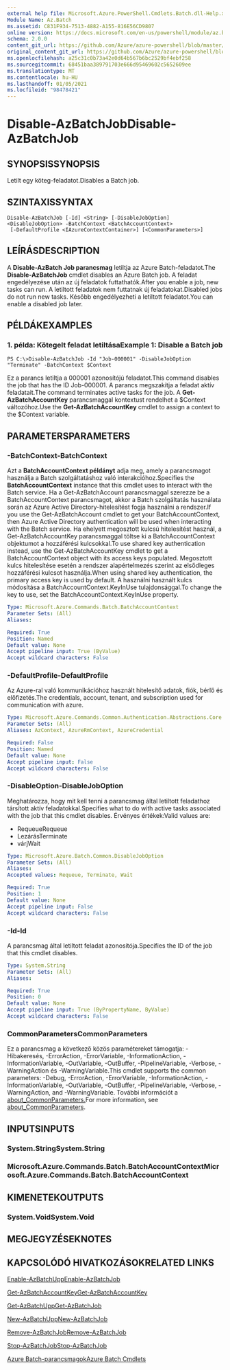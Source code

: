 ```yaml
---
external help file: Microsoft.Azure.PowerShell.Cmdlets.Batch.dll-Help.xml
Module Name: Az.Batch
ms.assetid: C831F934-7513-4882-A155-816E56CD9807
online version: https://docs.microsoft.com/en-us/powershell/module/az.batch/disable-azbatchjob
schema: 2.0.0
content_git_url: https://github.com/Azure/azure-powershell/blob/master/src/Batch/Batch/help/Disable-AzBatchJob.md
original_content_git_url: https://github.com/Azure/azure-powershell/blob/master/src/Batch/Batch/help/Disable-AzBatchJob.md
ms.openlocfilehash: a25c31c0b73a42e0d64b567b6bc2529bf4ebf258
ms.sourcegitcommit: 68451baa389791703e666d95469602c5652609ee
ms.translationtype: MT
ms.contentlocale: hu-HU
ms.lasthandoff: 01/05/2021
ms.locfileid: "98478421"
---
```

# <span data-ttu-id="48e8b-101">Disable-AzBatchJob</span><span class="sxs-lookup"><span data-stu-id="48e8b-101">Disable-AzBatchJob</span></span>

## <span data-ttu-id="48e8b-102">SYNOPSIS</span><span class="sxs-lookup"><span data-stu-id="48e8b-102">SYNOPSIS</span></span>
<span data-ttu-id="48e8b-103">Letilt egy köteg-feladatot.</span><span class="sxs-lookup"><span data-stu-id="48e8b-103">Disables a Batch job.</span></span>

## <span data-ttu-id="48e8b-104">SZINTAXIS</span><span class="sxs-lookup"><span data-stu-id="48e8b-104">SYNTAX</span></span>

```
Disable-AzBatchJob [-Id] <String> [-DisableJobOption] <DisableJobOption> -BatchContext <BatchAccountContext>
 [-DefaultProfile <IAzureContextContainer>] [<CommonParameters>]
```

## <span data-ttu-id="48e8b-105">LEÍRÁS</span><span class="sxs-lookup"><span data-stu-id="48e8b-105">DESCRIPTION</span></span>
<span data-ttu-id="48e8b-106">A **Disable-AzBatch Job parancsmag** letiltja az Azure Batch-feladatot.</span><span class="sxs-lookup"><span data-stu-id="48e8b-106">The **Disable-AzBatchJob** cmdlet disables an Azure Batch job.</span></span>
<span data-ttu-id="48e8b-107">A feladat engedélyezése után az új feladatok futtathatók.</span><span class="sxs-lookup"><span data-stu-id="48e8b-107">After you enable a job, new tasks can run.</span></span>
<span data-ttu-id="48e8b-108">A letiltott feladatok nem futtatnak új feladatokat.</span><span class="sxs-lookup"><span data-stu-id="48e8b-108">Disabled jobs do not run new tasks.</span></span>
<span data-ttu-id="48e8b-109">Később engedélyezheti a letiltott feladatot.</span><span class="sxs-lookup"><span data-stu-id="48e8b-109">You can enable a disabled job later.</span></span>

## <span data-ttu-id="48e8b-110">PÉLDÁK</span><span class="sxs-lookup"><span data-stu-id="48e8b-110">EXAMPLES</span></span>

### <span data-ttu-id="48e8b-111">1. példa: Kötegelt feladat letiltása</span><span class="sxs-lookup"><span data-stu-id="48e8b-111">Example 1: Disable a Batch job</span></span>
```
PS C:\>Disable-AzBatchJob -Id "Job-000001" -DisableJobOption "Terminate" -BatchContext $Context
```

<span data-ttu-id="48e8b-112">Ez a parancs letiltja a 000001 azonosítójú feladatot.</span><span class="sxs-lookup"><span data-stu-id="48e8b-112">This command disables the job that has the ID Job-000001.</span></span>
<span data-ttu-id="48e8b-113">A parancs megszakítja a feladat aktív feladatait.</span><span class="sxs-lookup"><span data-stu-id="48e8b-113">The command terminates active tasks for the job.</span></span>
<span data-ttu-id="48e8b-114">A **Get-AzBatchAccountKey** parancsmaggal kontextust rendelhet a $Context változóhoz.</span><span class="sxs-lookup"><span data-stu-id="48e8b-114">Use the **Get-AzBatchAccountKey** cmdlet to assign a context to the $Context variable.</span></span>

## <span data-ttu-id="48e8b-115">PARAMETERS</span><span class="sxs-lookup"><span data-stu-id="48e8b-115">PARAMETERS</span></span>

### <span data-ttu-id="48e8b-116">-BatchContext</span><span class="sxs-lookup"><span data-stu-id="48e8b-116">-BatchContext</span></span>
<span data-ttu-id="48e8b-117">Azt a **BatchAccountContext példányt** adja meg, amely a parancsmagot használja a Batch szolgáltatáshoz való interakcióhoz.</span><span class="sxs-lookup"><span data-stu-id="48e8b-117">Specifies the **BatchAccountContext** instance that this cmdlet uses to interact with the Batch service.</span></span>
<span data-ttu-id="48e8b-118">Ha a Get-AzBatchAccount parancsmaggal szerezze be a BatchAccountContext parancsmagot, akkor a Batch szolgáltatás használata során az Azure Active Directory-hitelesítést fogja használni a rendszer.</span><span class="sxs-lookup"><span data-stu-id="48e8b-118">If you use the Get-AzBatchAccount cmdlet to get your BatchAccountContext, then Azure Active Directory authentication will be used when interacting with the Batch service.</span></span> <span data-ttu-id="48e8b-119">Ha ehelyett megosztott kulcsú hitelesítést használ, a Get-AzBatchAccountKey parancsmaggal töltse ki a BatchAccountContext objektumot a hozzáférési kulcsokkal.</span><span class="sxs-lookup"><span data-stu-id="48e8b-119">To use shared key authentication instead, use the Get-AzBatchAccountKey cmdlet to get a BatchAccountContext object with its access keys populated.</span></span> <span data-ttu-id="48e8b-120">Megosztott kulcs hitelesítése esetén a rendszer alapértelmezés szerint az elsődleges hozzáférési kulcsot használja.</span><span class="sxs-lookup"><span data-stu-id="48e8b-120">When using shared key authentication, the primary access key is used by default.</span></span> <span data-ttu-id="48e8b-121">A használni használt kulcs módosítása a BatchAccountContext.KeyInUse tulajdonsággal.</span><span class="sxs-lookup"><span data-stu-id="48e8b-121">To change the key to use, set the BatchAccountContext.KeyInUse property.</span></span>

```yaml
Type: Microsoft.Azure.Commands.Batch.BatchAccountContext
Parameter Sets: (All)
Aliases:

Required: True
Position: Named
Default value: None
Accept pipeline input: True (ByValue)
Accept wildcard characters: False
```

### <span data-ttu-id="48e8b-122">-DefaultProfile</span><span class="sxs-lookup"><span data-stu-id="48e8b-122">-DefaultProfile</span></span>
<span data-ttu-id="48e8b-123">Az Azure-ral való kommunikációhoz használt hitelesítő adatok, fiók, bérlő és előfizetés.</span><span class="sxs-lookup"><span data-stu-id="48e8b-123">The credentials, account, tenant, and subscription used for communication with azure.</span></span>

```yaml
Type: Microsoft.Azure.Commands.Common.Authentication.Abstractions.Core.IAzureContextContainer
Parameter Sets: (All)
Aliases: AzContext, AzureRmContext, AzureCredential

Required: False
Position: Named
Default value: None
Accept pipeline input: False
Accept wildcard characters: False
```

### <span data-ttu-id="48e8b-124">-DisableOption</span><span class="sxs-lookup"><span data-stu-id="48e8b-124">-DisableJobOption</span></span>
<span data-ttu-id="48e8b-125">Meghatározza, hogy mit kell tenni a parancsmag által letiltott feladathoz társított aktív feladatokkal.</span><span class="sxs-lookup"><span data-stu-id="48e8b-125">Specifies what to do with active tasks associated with the job that this cmdlet disables.</span></span>
<span data-ttu-id="48e8b-126">Érvényes értékek:</span><span class="sxs-lookup"><span data-stu-id="48e8b-126">Valid values are:</span></span>
- <span data-ttu-id="48e8b-127">Requeue</span><span class="sxs-lookup"><span data-stu-id="48e8b-127">Requeue</span></span>
- <span data-ttu-id="48e8b-128">Lezárás</span><span class="sxs-lookup"><span data-stu-id="48e8b-128">Terminate</span></span>
- <span data-ttu-id="48e8b-129">várj</span><span class="sxs-lookup"><span data-stu-id="48e8b-129">Wait</span></span>

```yaml
Type: Microsoft.Azure.Batch.Common.DisableJobOption
Parameter Sets: (All)
Aliases:
Accepted values: Requeue, Terminate, Wait

Required: True
Position: 1
Default value: None
Accept pipeline input: False
Accept wildcard characters: False
```

### <span data-ttu-id="48e8b-130">-Id</span><span class="sxs-lookup"><span data-stu-id="48e8b-130">-Id</span></span>
<span data-ttu-id="48e8b-131">A parancsmag által letiltott feladat azonosítója.</span><span class="sxs-lookup"><span data-stu-id="48e8b-131">Specifies the ID of the job that this cmdlet disables.</span></span>

```yaml
Type: System.String
Parameter Sets: (All)
Aliases:

Required: True
Position: 0
Default value: None
Accept pipeline input: True (ByPropertyName, ByValue)
Accept wildcard characters: False
```

### <span data-ttu-id="48e8b-132">CommonParameters</span><span class="sxs-lookup"><span data-stu-id="48e8b-132">CommonParameters</span></span>
<span data-ttu-id="48e8b-133">Ez a parancsmag a következő közös paramétereket támogatja: -Hibakeresés, -ErrorAction, -ErrorVariable, -InformationAction, -InformationVariable, -OutVariable, -OutBuffer, -PipelineVariable, -Verbose, -WarningAction és -WarningVariable.</span><span class="sxs-lookup"><span data-stu-id="48e8b-133">This cmdlet supports the common parameters: -Debug, -ErrorAction, -ErrorVariable, -InformationAction, -InformationVariable, -OutVariable, -OutBuffer, -PipelineVariable, -Verbose, -WarningAction, and -WarningVariable.</span></span> <span data-ttu-id="48e8b-134">További információt a [about_CommonParameters.](http://go.microsoft.com/fwlink/?LinkID=113216)</span><span class="sxs-lookup"><span data-stu-id="48e8b-134">For more information, see [about_CommonParameters](http://go.microsoft.com/fwlink/?LinkID=113216).</span></span>

## <span data-ttu-id="48e8b-135">INPUTS</span><span class="sxs-lookup"><span data-stu-id="48e8b-135">INPUTS</span></span>

### <span data-ttu-id="48e8b-136">System.String</span><span class="sxs-lookup"><span data-stu-id="48e8b-136">System.String</span></span>

### <span data-ttu-id="48e8b-137">Microsoft.Azure.Commands.Batch.BatchAccountContext</span><span class="sxs-lookup"><span data-stu-id="48e8b-137">Microsoft.Azure.Commands.Batch.BatchAccountContext</span></span>

## <span data-ttu-id="48e8b-138">KIMENETEK</span><span class="sxs-lookup"><span data-stu-id="48e8b-138">OUTPUTS</span></span>

### <span data-ttu-id="48e8b-139">System.Void</span><span class="sxs-lookup"><span data-stu-id="48e8b-139">System.Void</span></span>

## <span data-ttu-id="48e8b-140">MEGJEGYZÉSEK</span><span class="sxs-lookup"><span data-stu-id="48e8b-140">NOTES</span></span>

## <span data-ttu-id="48e8b-141">KAPCSOLÓDÓ HIVATKOZÁSOK</span><span class="sxs-lookup"><span data-stu-id="48e8b-141">RELATED LINKS</span></span>

[<span data-ttu-id="48e8b-142">Enable-AzBatchUpp</span><span class="sxs-lookup"><span data-stu-id="48e8b-142">Enable-AzBatchJob</span></span>](./Enable-AzBatchJob.md)

[<span data-ttu-id="48e8b-143">Get-AzBatchAccountKey</span><span class="sxs-lookup"><span data-stu-id="48e8b-143">Get-AzBatchAccountKey</span></span>](./Get-AzBatchAccountKey.md)

[<span data-ttu-id="48e8b-144">Get-AzBatchUpp</span><span class="sxs-lookup"><span data-stu-id="48e8b-144">Get-AzBatchJob</span></span>](./Get-AzBatchJob.md)

[<span data-ttu-id="48e8b-145">New-AzBatchUpp</span><span class="sxs-lookup"><span data-stu-id="48e8b-145">New-AzBatchJob</span></span>](./New-AzBatchJob.md)

[<span data-ttu-id="48e8b-146">Remove-AzBatchJob</span><span class="sxs-lookup"><span data-stu-id="48e8b-146">Remove-AzBatchJob</span></span>](./Remove-AzBatchJob.md)

[<span data-ttu-id="48e8b-147">Stop-AzBatchJob</span><span class="sxs-lookup"><span data-stu-id="48e8b-147">Stop-AzBatchJob</span></span>](./Stop-AzBatchJob.md)

[<span data-ttu-id="48e8b-148">Azure Batch-parancsmagok</span><span class="sxs-lookup"><span data-stu-id="48e8b-148">Azure Batch Cmdlets</span></span>](/powershell/module/Az.Batch/)
